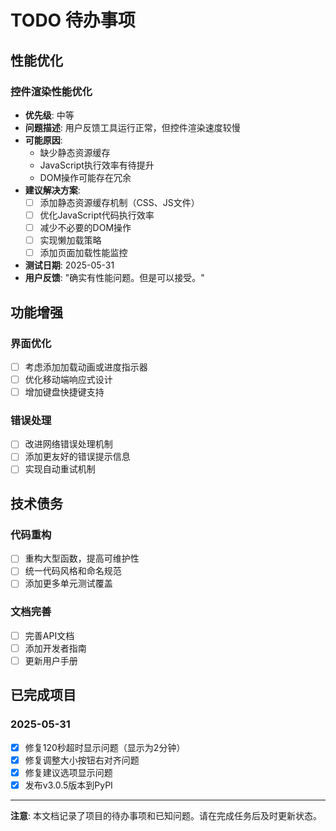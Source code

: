 # TODO 待办事项

## 性能优化

### 控件渲染性能优化
- **优先级**: 中等
- **问题描述**: 用户反馈工具运行正常，但控件渲染速度较慢
- **可能原因**: 
  - 缺少静态资源缓存
  - JavaScript执行效率有待提升
  - DOM操作可能存在冗余
- **建议解决方案**:
  - [ ] 添加静态资源缓存机制（CSS、JS文件）
  - [ ] 优化JavaScript代码执行效率
  - [ ] 减少不必要的DOM操作
  - [ ] 实现懒加载策略
  - [ ] 添加页面加载性能监控
- **测试日期**: 2025-05-31
- **用户反馈**: "确实有性能问题。但是可以接受。"

## 功能增强

### 界面优化
- [ ] 考虑添加加载动画或进度指示器
- [ ] 优化移动端响应式设计
- [ ] 增加键盘快捷键支持

### 错误处理
- [ ] 改进网络错误处理机制
- [ ] 添加更友好的错误提示信息
- [ ] 实现自动重试机制

## 技术债务

### 代码重构
- [ ] 重构大型函数，提高可维护性
- [ ] 统一代码风格和命名规范
- [ ] 添加更多单元测试覆盖

### 文档完善
- [ ] 完善API文档
- [ ] 添加开发者指南
- [ ] 更新用户手册

## 已完成项目

### 2025-05-31
- [x] 修复120秒超时显示问题（显示为2分钟）
- [x] 修复调整大小按钮右对齐问题
- [x] 修复建议选项显示问题
- [x] 发布v3.0.5版本到PyPI

---

**注意**: 本文档记录了项目的待办事项和已知问题。请在完成任务后及时更新状态。 